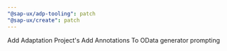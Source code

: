 ```yaml
---
"@sap-ux/adp-tooling": patch
"@sap-ux/create": patch
---
```


Add Adaptation Project's Add Annotations To OData generator prompting
